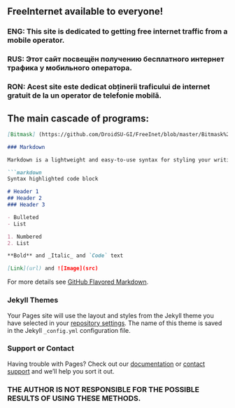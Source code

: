 ## FreeInternet available to everyone!
### ENG: This site is dedicated to getting free internet traffic from a mobile operator.
### RUS: Этот сайт посвещён получению бесплатного интернет трафика у мобильного оператора.
### RON: Acest site este dedicat obținerii traficului de internet gratuit de la un operator de telefonie mobilă.

## The main cascade of programs:

```markdown
[Bitmask] (https://github.com/DroidSU-GI/FreeInet/blob/master/Bitmask%201.0.5.apk?raw=true)

### Markdown

Markdown is a lightweight and easy-to-use syntax for styling your writing. It includes conventions for

```markdown
Syntax highlighted code block

# Header 1
## Header 2
### Header 3

- Bulleted
- List

1. Numbered
2. List

**Bold** and _Italic_ and `Code` text

[Link](url) and ![Image](src)
```

For more details see [GitHub Flavored Markdown](https://guides.github.com/features/mastering-markdown/).

### Jekyll Themes

Your Pages site will use the layout and styles from the Jekyll theme you have selected in your [repository settings](https://github.com/DroidSU-GI/FreeInternet/settings). The name of this theme is saved in the Jekyll `_config.yml` configuration file.

### Support or Contact

Having trouble with Pages? Check out our [documentation](https://docs.github.com/categories/github-pages-basics/) or [contact support](https://support.github.com/contact) and we’ll help you sort it out.

### THE AUTHOR IS NOT RESPONSIBLE FOR THE POSSIBLE RESULTS OF USING THESE METHODS.
